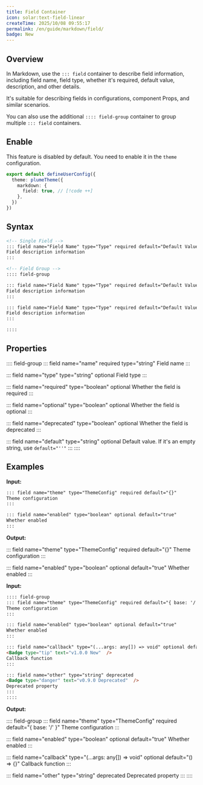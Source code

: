 ```yaml
---
title: Field Container
icon: solar:text-field-linear
createTime: 2025/10/08 09:55:17
permalink: /en/guide/markdown/field/
badge: New
---
```


## Overview

In Markdown, use the `::: field` container to describe field information, including field name,
field type, whether it's required, default value, description, and other details.

It's suitable for describing fields in configurations, component Props, and similar scenarios.

You can also use the additional `:::: field-group` container to group multiple `::: field` containers.

## Enable

This feature is disabled by default. You need to enable it in the `theme` configuration.

```ts title=".vuepress/config.ts"
export default defineUserConfig({
  theme: plumeTheme({
    markdown: {
      field: true, // [!code ++]
    },
  })
})
```

## Syntax

```md
<!-- Single Field -->
::: field name="Field Name" type="Type" required default="Default Value"
Field description information
:::

<!-- Field Group -->
:::: field-group

::: field name="Field Name" type="Type" required default="Default Value"
Field description information
:::

::: field name="Field Name" type="Type" required default="Default Value"
Field description information
:::

::::
```

## Properties

:::: field-group
::: field name="name" required type="string"
Field name
:::

::: field name="type" type="string" optional
Field type
:::

::: field name="required" type="boolean" optional
Whether the field is required
:::

::: field name="optional" type="boolean" optional
Whether the field is optional
:::

::: field name="deprecated" type="boolean" optional
Whether the field is deprecated
:::

::: field name="default" type="string" optional
Default value. If it's an empty string, use `default="''"`
:::
::::

## Examples

**Input:**

```md
::: field name="theme" type="ThemeConfig" required default="{}"
Theme configuration
:::

::: field name="enabled" type="boolean" optional default="true"
Whether enabled
:::
```

**Output:**

::: field name="theme" type="ThemeConfig" required default="{}"
Theme configuration
:::

::: field name="enabled" type="boolean" optional default="true"
Whether enabled
:::

**Input:**

```md
:::: field-group
::: field name="theme" type="ThemeConfig" required default="{ base: '/' }"
Theme configuration
:::

::: field name="enabled" type="boolean" optional default="true"
Whether enabled
:::

::: field name="callback" type="(...args: any[]) => void" optional default="() => {}"
<Badge type="tip" text="v1.0.0 New"  />
Callback function
:::

::: field name="other" type="string" deprecated
<Badge type="danger" text="v0.9.0 Deprecated"  />
Deprecated property
:::
::::
```

**Output:**

:::: field-group
::: field name="theme" type="ThemeConfig" required default="{ base: '/' }"
Theme configuration
:::

::: field name="enabled" type="boolean" optional default="true"
Whether enabled
:::

::: field name="callback" type="(...args: any[]) => void" optional default="() => {}"
<Badge type="tip" text="v1.0.0 New"  />
Callback function
:::

::: field name="other" type="string" deprecated
<Badge type="danger" text="v0.9.0 Deprecated"  />
Deprecated property
:::
::::
